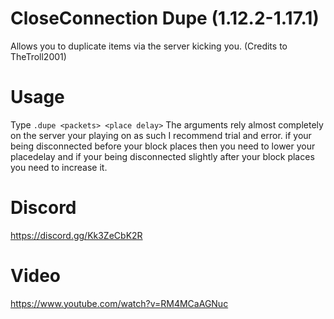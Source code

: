 # CloseConnection Dupe (1.12.2-1.17.1)
Allows you to duplicate items via the server kicking you. (Credits to TheTroll2001)

# Usage
Type `.dupe <packets> <place delay>`
The arguments rely almost completely on the server your playing on as such I recommend trial and error. if your being disconnected before your block places then you need to lower your placedelay and if your being disconnected slightly after your block places you need to increase it.

# Discord
https://discord.gg/Kk3ZeCbK2R


# Video
https://www.youtube.com/watch?v=RM4MCaAGNuc


